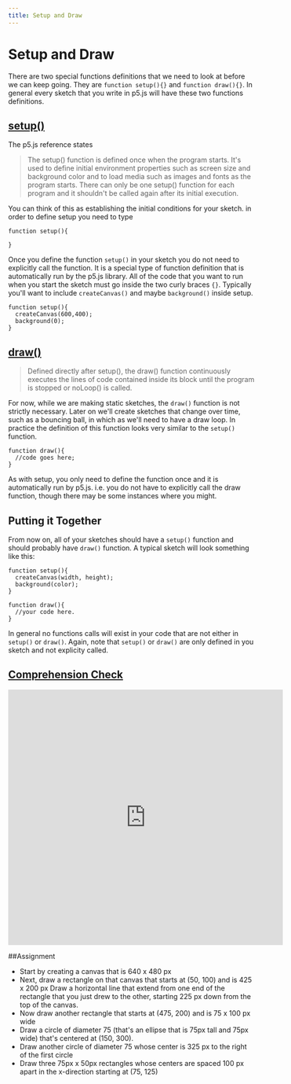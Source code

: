 ```yaml
---
title: Setup and Draw
---
```

# Setup and Draw
There are two special functions definitions that we need to look at before we can keep going. They are `function setup(){}` and `function draw(){}`. In general every sketch that you write in p5.js will have these two functions definitions.

## [setup()](https://p5js.org/reference/#/p5/setup)
The p5.js reference states
>The setup() function is defined once when the program starts. It's used to define initial environment properties such as screen size and background color and to load media such as images and fonts as the program starts. There can only be one setup() function for each program and it shouldn't be called again after its initial execution.

You can think of this as establishing the initial conditions for your sketch. in order to define setup you need to type
```
function setup(){

}
```
Once you define the function `setup()` in your sketch you do not need to explicitly call the function. It is a special type of function definition that is automatically run by the p5.js library. All of the code that you want to run when you start the sketch must go inside the two curly braces `{}`. Typically you'll want to include `createCanvas()` and maybe `background()` inside setup.
```
function setup(){
  createCanvas(600,400);
  background(0);
}
```

## [draw()](https://p5js.org/reference/#/p5/draw)
>Defined directly after setup(), the draw() function continuously executes the lines of code contained inside its block until the program is stopped or noLoop() is called.

For now, while we are making static sketches, the `draw()` function is not strictly necessary. Later on we'll create sketches that change over time, such as a bouncing ball, in which as we'll need to have a draw loop. In practice the definition of this function looks very similar to the `setup()` function.
```
function draw(){
  //code goes here;
}
```
As with setup, you only need to define the function once and it is automatically run by p5.js. i.e. you do not have to explicitly call the draw function, though there may be some instances where you might.

## Putting it Together
From now on, all of your sketches should have a `setup()` function and should probably have `draw()` function. A typical sketch will look something like this:
```
function setup(){
  createCanvas(width, height);
  background(color);
}

function draw(){
  //your code here.
}
```
In general no functions calls will exist in your code that are not either in `setup()` or `draw()`. Again, note that  `setup()` or `draw()` are only defined in you sketch and not explicity called.

## [Comprehension Check](https://goo.gl/forms/WqO9DYOwHqIdkNyo2)
<iframe src="https://docs.google.com/forms/d/e/1FAIpQLSddRGWR-4b0J1woW3ZsWoNVCfuOGZUArMaCG11EhY-uXKi7cw/viewform?embedded=true" width="560" height="520" frameborder="0" marginheight="0" marginwidth="0">Loading...</iframe>

##Assignment

- Start by creating a canvas that is 640 x 480 px
- Next, draw a rectangle on that canvas that starts at (50, 100) and is 425 x 200 px
Draw a horizontal line that extend from one end of the rectangle that you just drew to the other, starting 225 px down from the top of the canvas.
- Now draw another rectangle that starts at (475, 200) and is 75 x 100 px wide
- Draw a circle of diameter 75 (that's an ellipse that is 75px tall and 75px wide) that's centered at (150, 300).
- Draw another circle of diameter 75 whose center is 325 px to the right of the first circle
- Draw three 75px x 50px rectangles whose centers are spaced 100 px apart in the x-direction starting at (75, 125)



